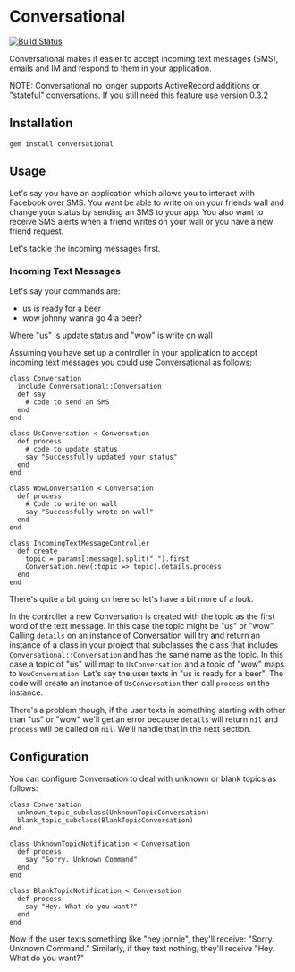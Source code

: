 # Conversational

[![Build Status](https://secure.travis-ci.org/dwilkie/conversational.png)](http://travis-ci.org/dwilkie/conversational)

Conversational makes it easier to accept incoming text messages (SMS), emails and IM and respond to them in your application.

NOTE: Conversational no longer supports ActiveRecord additions or "stateful" conversations. If you still need this feature use version 0.3.2

## Installation

`gem install conversational`

## Usage

Let's say you have an application which allows you to interact with Facebook over SMS. You want be able to write on on your friends wall and change your status by sending an SMS to your app. You also want to receive SMS alerts when a friend writes on your wall or you have a new friend request.

Let's tackle the incoming messages first.

### Incoming Text Messages

Let's say your commands are:

*  us is ready for a beer
*  wow johnny wanna go 4 a beer?

Where "us" is update status and "wow" is write on wall

Assuming you have set up a controller in your application to accept incoming text messages you could use Conversational as follows:

    class Conversation
      include Conversational::Conversation
      def say
        # code to send an SMS
      end
    end

    class UsConversation < Conversation
      def process
        # code to update status
        say "Successfully updated your status"
      end
    end

    class WowConversation < Conversation
      def process
        # Code to write on wall
        say "Successfully wrote on wall"
      end
    end

    class IncomingTextMessageController
      def create
        topic = params[:message].split(" ").first
        Conversation.new(:topic => topic).details.process
      end
    end

There's quite a bit going on here so let's have a bit more of a look.

In the controller a new Conversation is created with the topic as the first word of the text message. In this case the topic might be "us" or "wow". Calling `details` on an instance of Conversation will try and return an instance of a class in your project that subclasses the class that includes `Conversational::Conversation` and has the same name as the topic. In this case a topic of "us" will map to `UsConversation` and a topic of "wow" maps to `WowConversation`. Let's say the user texts in "us is ready for a beer". The code will create an instance of `UsConversation` then call `process` on the instance.

There's a problem though, if the user texts in something starting with other than "us" or "wow" we'll get an error because `details` will return `nil` and `process` will be called on `nil`. We'll handle that in the next section.

## Configuration

You can configure Conversation to deal with unknown or blank topics as follows:

    class Conversation
      unknown_topic_subclass(UnknownTopicConversation)
      blank_topic_subclass(BlankTopicConversation)
    end

    class UnknownTopicNotification < Conversation
      def process
        say "Sorry. Unknown Command"
      end
    end

    class BlankTopicNotification < Conversation
      def process
        say "Hey. What do you want?"
      end
    end

Now if the user texts something like "hey jonnie", they'll receive: "Sorry. Unknown Command." Similarly, if they text nothing, they'll receive "Hey. What do you want?"

